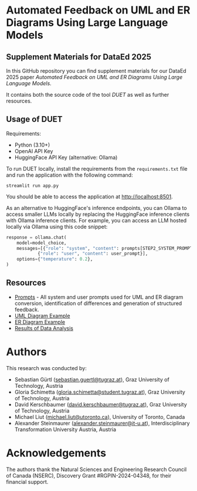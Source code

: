 # Automated Feedback on UML and ER Diagrams Using Large Language Models

## Supplement Materials for DataEd 2025

In this GitHub repository you can find supplement materials for our DataEd 2025 paper *Automated Feedback on UML and ER Diagrams Using Large Language Models*.

It contains both the source code of the tool *DUET* as well as further resources.

## Usage of DUET

Requirements:
* Python (3.10+)
* OpenAI API Key
* HuggingFace API Key (alternative: Ollama)

To run DUET locally, install the requirements from the `requirements.txt` file and run the application with the following command:
```
streamlit run app.py
```

You should be able to access the application at [http://localhost:8501](http://localhost:8501).

As an alternative to HuggingFace's inference endpoints, you can Ollama to access smaller LLMs locally by replacing the HuggingFace inference clients with Ollama inference clients. For example, you can access an LLM hosted locally via Ollama using this code snippet:
```python
response = ollama.chat(
    model=model_choice,
    messages=[{"role": "system", "content": prompts[STEP2_SYSTEM_PROMPT]},
            {"role": "user", "content": user_prompt}],
    options={"temperature": 0.2},
)
```

## Resources

* [Prompts](resources/PROMPTS.md) - All system and user prompts used for UML and ER diagram conversion, identification of differences and generation of structured feedback.
* [UML Diagram Example](resources/UML.md)
* [ER Diagram Example](resources/ERD.md)
* [Results of Data Analysis](resources/Data-Analysis.xlsx)

# Authors

This research was conducted by:
* Sebastian Gürtl (sebastian.guertl@tugraz.at), Graz University of Technology, Austria
* Gloria Schimetta (gloria.schimetta@student.tugraz.at), Graz University of Technology, Austria
* David Kerschbaumer (david.kerschbaumer@tugraz.at), Graz University of Technology, Austria
* Michael Liut (michael.liut@utoronto.ca), University of Toronto, Canada
* Alexander Steinmaurer (alexander.steinmaurer@it-u.at), Interdisciplinary Transformation University Austria, Austria

# Acknowledgements
The authors thank the Natural Sciences and Engineering Research Council of Canada (NSERC), Discovery Grant #RGPIN-2024-04348, for their financial support.
